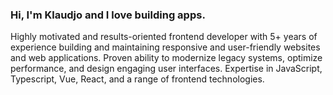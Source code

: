 ### Hi, I'm Klaudjo and I love building apps.
Highly motivated and results-oriented frontend developer with 5+ years of experience building and maintaining responsive and user-friendly websites and web applications. Proven ability to modernize legacy systems, optimize performance, and design engaging user interfaces. Expertise in JavaScript, Typescript, Vue, React, and a range of frontend technologies.
<!--
Jan
[01/01][02/01][03/01][04/01][05/01][06/01][07/01]
[08/01][09/01][10/01][11/01][12/01][13/01][14/01]
[15/01][16/01][17/01][18/01][19/01][20/01][21/01]
[22/01][23/01][24/01][25/01][26/01][27/01][28/01]
[29/01][30/01][31/01]

Feb
[xxxxx][02/02][03/02][04/02][05/02]
-->
